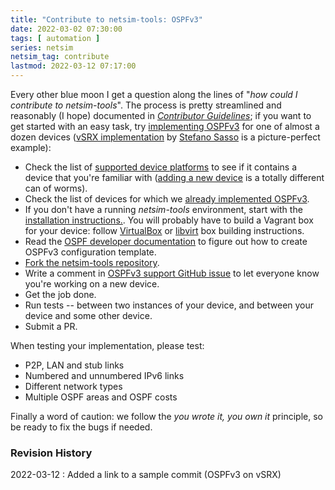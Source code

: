```yaml
---
title: "Contribute to netsim-tools: OSPFv3"
date: 2022-03-02 07:30:00
tags: [ automation ]
series: netsim
netsim_tag: contribute
lastmod: 2022-03-12 07:17:00
---
```

Every other blue moon I get a question along the lines of "_how could I contribute to netsim-tools_". The process is pretty streamlined and reasonably (I hope) documented in _[Contributor Guidelines](https://netsim-tools.readthedocs.io/en/latest/dev/guidelines.html)_; if you want to get started with an easy task, try [implementing OSPFv3](https://github.com/ipspace/netsim-tools/issues/220) for one of almost a dozen devices ([vSRX implementation](https://github.com/ipspace/netsim-tools/commit/9d22fef13e9df7021194d475b842cd9e1e426fda) by [Stefano Sasso](http://stefano.dscnet.org/about/) is a picture-perfect example):
<!--more-->
* Check the list of [supported device platforms](https://netsim-tools.readthedocs.io/en/latest/platforms.html) to see if it contains a device that you're familiar with ([adding a new device](https://netsim-tools.readthedocs.io/en/latest/dev/devices.html) is a totally different can of worms).
* Check the list of devices for which we [already implemented OSPFv3](https://netsim-tools.readthedocs.io/en/latest/module/ospf.html).
* If you don't have a running *netsim-tools* environment, start with the [installation instructions.](https://netsim-tools.readthedocs.io/en/latest/install.html). You will probably have to build a Vagrant box for your device: follow [VirtualBox](https://netsim-tools.readthedocs.io/en/latest/labs/virtualbox.html) or [libvirt](https://netsim-tools.readthedocs.io/en/latest/labs/libvirt.html) box building instructions.
* Read the [OSPF developer documentation](https://netsim-tools.readthedocs.io/en/latest/dev/config/ospf.html) to figure out how to create OSPFv3 configuration template.
* [Fork the netsim-tools repository](https://netsim-tools.readthedocs.io/en/latest/dev/guidelines.html).
* Write a comment in [OSPFv3 support GitHub issue](https://github.com/ipspace/netsim-tools/issues/220) to let everyone know you're working on a new device.
* Get the job done.
* Run tests -- between two instances of your device, and between your device and some other device.
* Submit a PR.

When testing your implementation, please test:

* P2P, LAN and stub links
* Numbered and unnumbered IPv6 links
* Different network types
* Multiple OSPF areas and OSPF costs

Finally a word of caution: we follow the _you wrote it, you own it_ principle, so be ready to fix the bugs if needed.

### Revision History

2022-03-12
: Added a link to a sample commit (OSPFv3 on vSRX)
